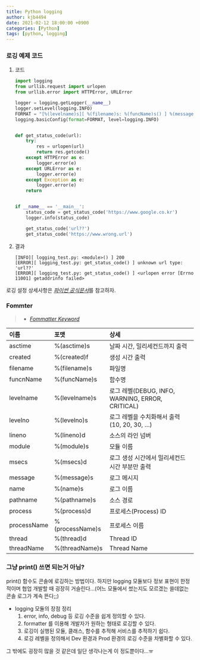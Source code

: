 ```yaml
---
title: Python logging
author: kjb4494
date: 2021-02-12 18:00:00 +0900
categories: [Python]
tags: [python, logging]
---
```


### 로깅 예제 코드

1. 코드

   ```python
   import logging
   from urllib.request import urlopen
   from urllib.error import HTTPError, URLError

   logger = logging.getLogger(__name__)
   logger.setLevel(logging.INFO)
   FORMAT = "[%(levelname)s][ %(filename)s: %(funcName)s() ] %(message)s"
   logging.basicConfig(format=FORMAT, level=logging.INFO)


   def get_status_code(url):
       try:
           res = urlopen(url)
           return res.getcode()
       except HTTPError as e:
           logger.error(e)
       except URLError as e:
           logger.error(e)
       except Exception as e:
           logger.error(e)
       return


   if __name__ == '__main__':
       status_code = get_status_code('https://www.google.co.kr')
       logger.info(status_code)

       get_status_code('url??')
       get_status_code('https://www.wrong.url')
   ```

1. 결과
   ```text
   [INFO][ logging_test.py: <module>() ] 200
   [ERROR][ logging_test.py: get_status_code() ] unknown url type: 'url??'
   [ERROR][ logging_test.py: get_status_code() ] <urlopen error [Errno 11001] getaddrinfo failed>
   ```

로깅 설정 상세사항은 [_파이썬 공식문서_](https://docs.python.org/ko/3/library/logging.html)를 참고하자.

### Fommter

> - [_Fommatter Keyword_](https://docs.python.org/3/library/logging.html#logrecord-attributes)

| 이름        | 포맷            | 상세                                             |
| :---------- | :-------------- | :----------------------------------------------- |
| asctime     | %(asctime)s     | 날짜 시간, 밀리세컨드까지 출력                   |
| created     | %(created)f     | 생성 시간 출력                                   |
| filename    | %(filename)s    | 파일명                                           |
| funcnName   | %(funcName)s    | 함수명                                           |
| levelname   | %(levelname)s   | 로그 레벨(DEBUG, INFO, WARNING, ERROR, CRITICAL) |
| levelno     | %(levelno)s     | 로그 레벨을 수치화해서 출력(10, 20, 30, …)       |
| lineno      | %(lineno)d      | 소스의 라인 넘버                                 |
| module      | %(module)s      | 모듈 이름                                        |
| msecs       | %(msecs)d       | 로그 생성 시간에서 밀리세컨드 시간 부분만 출력   |
| message     | %(message)s     | 로그 메시지                                      |
| name        | %(name)s        | 로그 이름                                        |
| pathname    | %(pathname)s    | 소스 경로                                        |
| process     | %(process)d     | 프로세스(Process) ID                             |
| processName | %(processName)s | 프로세스 이름                                    |
| thread      | %(thread)d      | Thread ID                                        |
| threadName  | %(threadName)s  | Thread Name                                      |

### 그냥 print() 쓰면 되는거 아님?

print() 함수도 콘솔에 로깅하는 방법이다. 하지만 logging 모듈보다 정보 표현이 한정적이며 협업 개발할 때 굉장히 거슬린다...(어느 모듈에서 썼는지도 모르겠는 쓸데없는 콘솔 로그가 계속 뜬다;;)

- logging 모듈의 장점 정리
  1. error, info, debug 등 로깅 수준을 쉽게 정의할 수 있다.
  1. formatter 를 이용해 개발자가 원하는 형태로 로깅할 수 있다.
  1. 로깅이 실행된 모듈, 클래스, 함수를 추적해 서비스를 추적하기 쉽다.
  1. 로깅 레벨을 정의해서 Dev 환경과 Prod 환경의 로깅 수준을 차별화할 수 있다.

그 밖에도 굉장히 많을 것 같은데 일단 생각나는게 이 정도뿐이다...ㅠ
